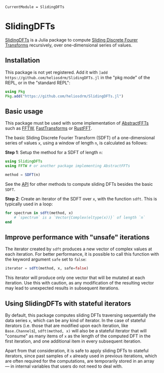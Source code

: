 ```@meta
CurrentModule = SlidingDFTs
```

# SlidingDFTs

[SlidingDFTs](https://github.com/heliosdrm/SlidingDFTs.jl) is a Julia package to compute
[Sliding Discrete Fourer Transforms](https://en.wikipedia.org/wiki/Sliding_DFT) recursively, over one-dimensional series of values.

## Installation

This package is not yet registered. Add it with `]add https://github.com/heliosdrm/SlidingDFTs.jl` in the "pkg mode" of the REPL, or in the "standard REPL":

```julia
using Pkg
Pkg.add("https://github.com/heliosdrm/SlidingDFTs.jl")
```

## Basic usage

This package must be used with some implementation of [AbstractFFTs](https://github.com/JuliaMath/AbstractFFTs.jl/) such as [FFTW](https://github.com/JuliaMath/FFTW.jl), [FastTransforms](https://github.com/JuliaApproximation/FastTransforms.jl) or [RustFFT](https://github.com/Taaitaaiger/RustFFT.jl).

The basic Sliding Discrete Fourier Transform (SDFT) of a one-dimensional series of values `x`, using a window of length `n`, is calculated as follows:

**Step 1**: Setup the method for a SDFT of length `n`:

```julia
using SlidingDFTs
using FFTW # or another package implementing AbstractFFTs

method = SDFT(n)
```

See the [API](@ref) for other methods to compute sliding DFTs besides the basic `SDFT`.

**Step 2**: Create an iterator of the SDFT over `x`, with the function `sdft`. This is typically used in a loop:

```julia
for spectrum in sdft(method, x)
    # `spectrum` is a `Vector{Complex(eltype(x))}` of length `n`
end
```

## Improve performance with "unsafe" iterations

The iterator created by `sdft` produces a new vector of complex values at each iteration. For better performance, it is possible to call this function with the keyword argument `safe` set to `false`:

```julia
iterator = sdft(method, x, safe=false)
```

This iterator will produce only one vector that will be mutated at each iteration. Use this with caution, as any modification of the resulting vector may lead to unexpected results in subsequent iterations.

## Using SlidingDFTs with stateful iterators

By default, this package computes sliding DFTs traversing sequentially the data series `x`, which can be any kind of iterator. In the case of stateful iterators (i.e. those that are modified upon each iteration, like `Base.Channel`s),  `sdft(method, x)` will also be a stateful iterator that will "consume" as many items of `x` as the length of the computed DFT in the first iteration, and one additional item in every subsequent iteration.

Apart from that consideration, it is safe to apply sliding DFTs to stateful iterators, since past samples of `x` already used in previous iterations, which are often required for the computations, are temporarily stored in an array — in internal variables that users do not need to deal with.
